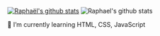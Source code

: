 [![Raphaël's github stats](https://github-readme-stats.vercel.app/api?username=raphaellebas)](https://github.com/anuraghazra/github-readme-stats)
![Raphael's github stats](https://github-readme-stats.vercel.app/api?username=anuraghazra&show_icons=true)

 🌱 I’m currently learning HTML, CSS, JavaScript
<!--
**raphaellebas/raphaellebas** is a ✨ _special_ ✨ repository because its `README.md` (this file) appears on your GitHub profile.

Here are some ideas to get you started:

- 🔭 I’m currently learning on HTML, CSS, JavaScript

- 👯 I’m looking to collaborate on ...
- 🤔 I’m looking for help with ...
- 💬 Ask me about ...
- 📫 How to reach me: ...
- 😄 Pronouns: ...
- ⚡ Fun fact: ...
-->


